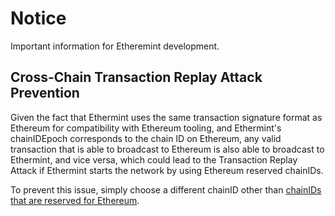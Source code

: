 <!--
order: 7
-->

# Notice

Important information for Etheremint development.

## Cross-Chain Transaction Replay Attack Prevention

Given the fact that Ethermint uses the same transaction signature format as Ethereum for compatibility with Ethereum tooling, and Ethermint's chainIDEpoch corresponds to the chain ID on Ethereum,
any valid transaction that is able to broadcast to Ethereum is also able to broadcast to Ethermint, and vice versa, which could lead to the Transaction Replay Attack if Ethermint starts the network by using Ethereum reserved chainIDs.

To prevent this issue, simply choose a different chainID other than [chainIDs that are reserved for Ethereum](https://github.com/ethereum/EIPs/blob/master/EIPS/eip-155.md#list-of-chain-ids).

